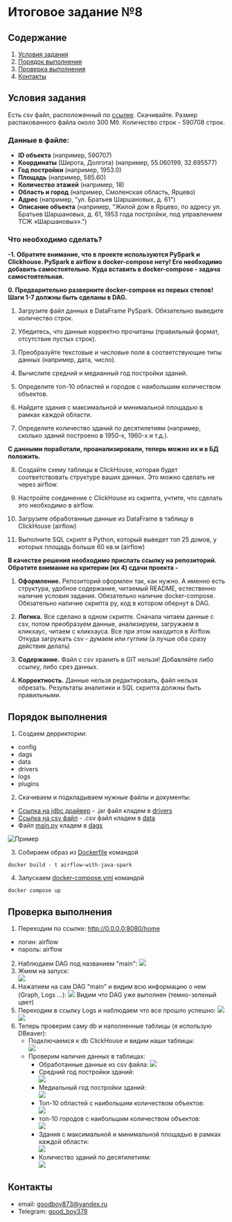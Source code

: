 # Итоговое задание №8
## Содержание

1. [Условия задания](#title1)
2. [Порядок выполнения](#title2)
3. [Проверка выполнения](#title3)
4. [Контакты](#title4)


## <a id="title1">Условия задания</a>
Есть csv файл, расположенный по [ссылке](https://disk.yandex.ru/d/bhf2M8C557AFVw). Скачивайте. Размер распакованного файла около 300 Мб. Количество строк - 590708 строк.

### Данные в файле:
* **ID объекта** (например, 590707)
* **Координаты** (Широта, Долгота) (например, 55.060199, 32.695577)
* **Год постройки** (например, 1953.0)
* **Площадь** (например, 585.60)
* **Количество этажей** (например, 18)
* **Область и город** (например, Смоленская область, Ярцево)
* **Адрес** (например, "ул. Братьев Шаршановых, д. 61")
* **Описание объекта** (например, "Жилой дом в Ярцево, по адресу ул. Братьев Шаршановых, д. 61, 1953 года постройки, под управлением ТСЖ «Шаршановых».")
### Что необходимо сделать?

**-1. Обратите внимание, что в проекте используются PySpark и Clickhouse. PySpark в airflow в docker-compose нету! 
Его необходимо добавить самостоятельно. Куда вставить в docker-compose - задача самостоятельная.** 

**0. Предварительно разверните docker-compose из первых степов! Шаги 1-7 должны быть сделаны в DAG.**

1. Загрузите файл данных в DataFrame PySpark. Обязательно выведите количество строк.

2. Убедитесь, что данные корректно прочитаны (правильный формат, отсутствие пустых строк).

3. Преобразуйте текстовые и числовые поля в соответствующие типы данных (например, дата, число).

4. Вычислите средний и медианный год постройки зданий.

5. Определите топ-10 областей и городов с наибольшим количеством объектов.

6. Найдите здания с максимальной и минимальной площадью в рамках каждой области.

7. Определите количество зданий по десятилетиям (например, сколько зданий построено в 1950-х, 1960-х и т.д.).

**С данными поработали, проанализировали, теперь можно их и в БД положить.** 

8. Создайте схему таблицы в ClickHouse, которая будет соответствовать структуре ваших данных. Это можно сделать не через airflow.

9. Настройте соединение с ClickHouse из скрипта, учтите, что сделать это необходимо в airflow.

10. Загрузите обработанные данные из DataFrame в таблицу в ClickHouse (airflow)

11. Выполните SQL скрипт в Python, который выведет топ 25 домов, у которых площадь больше 60 кв.м (airflow)

**В качестве решения необходимо прислать ссылку на репозиторий. Обратите внимание на критерии (их 4) сдачи проекта -**

1. **Оформление.** Репозиторий оформлен так, как нужно. А именно есть структура, удобное содержание, читаемый README, естественно наличие условия задания. Обязательно наличие docker-compose. Обязательно наличие скрипта py, код в котором обернут в DAG.

2. **Логика.** Все сделано в одном скрипте. Сначала читаем данные с csv, потом преобразуем данные, анализируем, загружаем в кликхаус, читаем с кликхауса. Все при этом находится в Airflow. Откуда загружать csv - думаем или гуглим (а лучше оба сразу действия делать)

3. **Содержание.** Файл c csv хранить в GIT нельзя! Добавляйте либо ссылку, либо срез данных.

4. **Корректность.** Данные нельзя редактировать, файл нельзя обрезать. Результаты аналитики и SQL скрипта должны быть правильными.

## <a id="title2">Порядок выполнения</a>
1. Создаем дерриктории:

* config
* dags
* data
* drivers
* logs
* plugins

2. Скачиваем и подкладываем нужные файлы и документы:
* [Ссылка на jdbc драйвер](https://disk.yandex.ru/d/RLGROjsLtaSyZw) - .jar файл кладем в [drivers](drivers)
* [Ссылка на csv файл](https://disk.yandex.ru/d/bhf2M8C557AFVw) - .csv файл кладем в [data](data)
* Файл [main.py](main.py) кладем в [dags](dags)


![***Пример***](images/image.png)

3. Собираем образ из [Dockerfile](Dockerfile) командой 

`docker build - t airflow-with-java-spark`

4. Запускаем [docker-compose.yml](docker-compose.yml) командой 

`docker compose up`

## <a id="title3">Проверка выполнения</a>
1. Переходим по ссылке: http://0.0.0.0:8080/home

* логин: airflow
* пароль: airflow

2. Наблюдаем DAG под названием "main":
![](images/image1.png)
3. Жмем на запуск:  
![](images/image2.png)  
4. Нажатием на сам DAG "main" и видим всю информацию о нем (Graph, Logs ...):
![](images/image3.png)
Видим что DAG уже выполнен (темно-зеленый цвет)
5. Переходим в ссылку Logs и наблюдаем что все прошло успешно:
![](images/image4.png)
![](images/image5.png)
6. Теперь проверим саму db и наполненные таблицы (я использую DBeaver):
   * Подключаемся к db ClickHouse и видим наши таблицы:  
![](images/image6.png)
   * Проверим наличие данных в таблицах:
     - Обработанные данные из csv файла:
     ![](images/image7.png)
     - Средний год постройки зданий:  
     ![](images/image8.png)
     - Медиальный год постройки зданий:  
     ![](images/image11.png)
     - Топ-10 областей с наибольшим количеством объектов:  
     ![](images/image13.png)
     - топ-10 городов с наибольшим количеством объектов:  
     ![](images/image12.png)
     - Здания с максимальной и минимальной площадью в рамках каждой области:  
     ![](images/image9.png)
     - Количество зданий по десятилетиям:  
     ![](images/image9.png)

## <a id="title4">Контакты</a>
* email: [goodboy873@yandex.ru](mailto:goodboy873@yandex.ru)
* Telegram: [good_boy378](https://t.me/good_boy378)


   